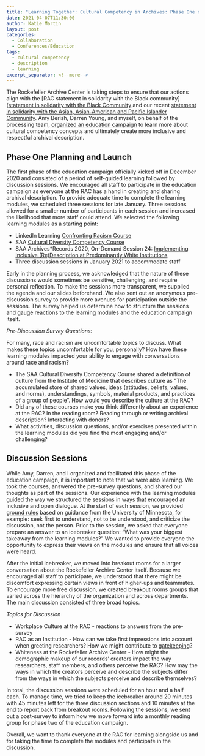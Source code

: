 ```yaml
---
title: "Learning Together: Cultural Competency in Archives: Phase One of the Education Campaign"
date: 2021-04-07T11:30:00
author: Katie Martin
layout: post
categories:
  - Collaboration
  - Conferences/Education
tags:
  - cultural competency
  - description
  - learning
excerpt_separator: <!--more-->
---
```

The Rockefeller Archive Center is taking steps to ensure that our actions align with the [RAC statement in solidarity with the Black community]([statement in solidarity with the Black Community](https://twitter.com/rockarch_org/status/1269009567935062016?s=20) and our recent [statement in solidarity with the Asian, Asian-American and Pacific Islander Community](https://twitter.com/rockarch_org/status/1374083568939450368?s=20). Amy Berish, Darren Young, and myself, on behalf of the processing team, [organized an education campaign](https://blog.rockarch.org/cultural-competency-in-archives-planning-an-education-campaign) to learn more about cultural competency concepts and ultimately create more inclusive and respectful archival description.

<!--more-->

## Phase One Planning and Launch

The first phase of the education campaign officially kicked off in December 2020 and consisted of a period of self-guided learning followed by discussion sessions.  We encouraged all staff to participate in the education campaign as everyone at the RAC has a hand in creating and sharing archival description. To provide adequate time to complete the learning modules, we scheduled three sessions for late January.  Three sessions allowed for a smaller number of participants in each session and increased the likelihood that more staff could attend.  We selected the following learning modules as a starting point:

- LinkedIn Learning [Confronting Racism Course](https://www.linkedin.com/learning/confronting-racism-with-robin-diangelo)
- SAA [Cultural Diversity Competency Course](https://www2.archivists.org/prof-education/course-catalog/cultural-diversity-competency)
- SAA Archives*Records 2020, On-Demand Session 24: [Implementing Inclusive (Re)Description at Predominantly White Institutions](https://mvp.markeys.onl/SAA/agenda/session/306593)
- Three discussion sessions in January 2021 to accommodate staff

Early in the planning process, we acknowledged that the nature of these discussions would sometimes be sensitive, challenging, and require personal reflection. To make the sessions more transparent, we supplied the agenda and our slides beforehand.  We also sent out an anonymous pre-discussion survey to provide more avenues for participation outside the sessions. The survey helped us determine how to structure the sessions and gauge reactions to the learning modules and the education campaign itself.

*Pre-Discussion Survey Questions:*

For many, race and racism are uncomfortable topics to discuss. What makes these topics uncomfortable for you, personally? How have these learning modules impacted your ability to engage with conversations around race and racism?

- The SAA Cultural Diversity Competency Course shared a definition of culture from the Institute of Medicine that describes culture as "The accumulated store of shared values, ideas (attitudes, beliefs, values, and norms), understandings, symbols, material products, and practices of a group of people”. How would you describe the culture at the RAC?
- Did any of these courses make you think differently about an experience at the RAC? In the reading room? Reading through or writing archival description? Interacting with donors?
- What activities, discussion questions, and/or exercises presented within the learning modules did you find the most engaging and/or challenging?

## Discussion Sessions

While Amy, Darren, and I organized and facilitated this phase of the education campaign, it is important to note that we were also learning.  We took the courses, answered the pre-survey questions, and shared our thoughts as part of the sessions. Our experience with the learning modules guided the way we structured the sessions in ways that encouraged an inclusive and open dialogue.  At the start of each session, we provided [ground rules](https://extension.umn.edu/public-engagement-strategies/setting-ground-rules-productive-discussions) based on guidance from the University of Minnesota, for example: seek first to understand, not to be understood, and criticize the discussion, not the person. Prior to the session,  we asked that everyone prepare an answer to an icebreaker question: “What was your biggest takeaway from the learning modules?” We wanted to provide everyone the opportunity to express their views on the modules and ensure that all voices were heard.

After the initial icebreaker, we moved into breakout rooms for a larger conversation about the Rockefeller Archive Center itself.  Because we encouraged all staff to participate, we understood that there might be discomfort expressing certain views in front of higher-ups and teammates. To encourage more free discussion, we created breakout rooms groups that varied across the hierarchy of the organization and across departments. The main discussion consisted of three broad topics.

*Topics for Discussion*

- Workplace Culture at the  RAC - reactions to answers from the pre-survey
- RAC as an Institution - How can we take first impressions into account when greeting researchers? How we might contribute to [gatekeeping](https://blogs.ifla.org/faife/2019/07/17/from-gatekeeper-to-gateway-to-gate-opener-the-changing-role-of-libraries-and-how-we-talk-about-it/)?
- Whiteness at the Rockefeller Archive Center - How might the demographic makeup of our records’ creators impact the way researchers, staff members, and others perceive the RAC? How may the ways in which the creators perceive and describe the subjects differ from the ways in which the subjects perceive and describe themselves?

In total, the discussion sessions were scheduled for an hour and a half each. To manage time, we tried to keep the icebreaker around 20 minutes with 45 minutes left for the three discussion sections and 10 minutes at the end to report back from breakout rooms. Following the sessions, we sent out a post-survey to inform how we move forward into a monthly reading group for phase two of the education campaign.

Overall, we want to thank everyone at the RAC for learning alongside us and for taking the time to complete the modules and participate in the discussion.
